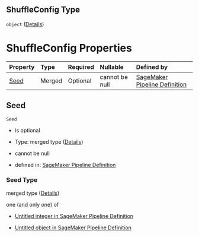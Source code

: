 ## ShuffleConfig Type

`object` ([Details](pipeline-definition-definitions-hyperparametertrainingjobdefinition-properties-inputdataconfig-items-properties-shuffleconfig.md))

# ShuffleConfig Properties

| Property      | Type   | Required | Nullable       | Defined by                                                                                                                                                                                                                                                                                                              |
| :------------ | :----- | :------- | :------------- | :---------------------------------------------------------------------------------------------------------------------------------------------------------------------------------------------------------------------------------------------------------------------------------------------------------------------- |
| [Seed](#seed) | Merged | Optional | cannot be null | [SageMaker Pipeline Definition](pipeline-definition-definitions-integerargumentvalue.md "https://github.com/jerrypeng7773/sagemaker-model-building-pipeline-definition-JSON-schema/schema/#/definitions/HyperParameterTrainingJobDefinition/properties/InputDataConfig/items/properties/ShuffleConfig/properties/Seed") |

## Seed



`Seed`

*   is optional

*   Type: merged type ([Details](pipeline-definition-definitions-integerargumentvalue.md))

*   cannot be null

*   defined in: [SageMaker Pipeline Definition](pipeline-definition-definitions-integerargumentvalue.md "https://github.com/jerrypeng7773/sagemaker-model-building-pipeline-definition-JSON-schema/schema/#/definitions/HyperParameterTrainingJobDefinition/properties/InputDataConfig/items/properties/ShuffleConfig/properties/Seed")

### Seed Type

merged type ([Details](pipeline-definition-definitions-integerargumentvalue.md))

one (and only one) of

*   [Untitled integer in SageMaker Pipeline Definition](pipeline-definition-definitions-integerargumentvalue-oneof-0.md "check type definition")

*   [Untitled object in SageMaker Pipeline Definition](pipeline-definition-definitions-getfunction.md "check type definition")
